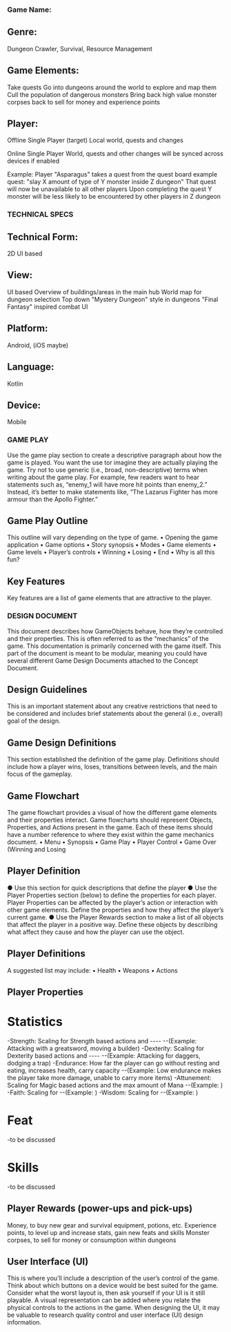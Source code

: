 ### Game Name:


## Genre:
Dungeon Crawler, Survival, Resource Management

## Game Elements:
Take quests
Go into dungeons around the world to explore and map them
Cull the population of dangerous monsters
Bring back high value monster corpses back to sell for money and experience points

## Player:
Offline Single Player (target)
Local world, quests and changes

Online Single Player
World, quests and other changes will be synced across devices if enabled

Example:
Player "Asparagus" takes a quest from the quest board
example quest: "slay X amount of type of Y monster inside Z dungeon"
That quest will now be unavailable to all other players
Upon completing the quest
Y monster will be less likely to be encountered by other players in Z dungeon


### TECHNICAL SPECS

## Technical Form:
2D UI based

## View:
UI based
Overview of buildings/areas in the main hub
World map for dungeon selection
Top down "Mystery Dungeon" style in dungeons
"Final Fantasy" inspired combat UI

## Platform:
Android, (iOS maybe)

## Language:
Kotlin

## Device:
Mobile


### GAME PLAY
Use the game play section to create a descriptive paragraph about how the game is played. You want the use tor imagine
they are actually playing the game. Try not to use generic (i.e., broad, non-descriptive) terms when writing about the game
play. For example, few readers want to hear statements such as, “enemy_1 will have more hit points than
enemy_2.” Instead, it’s better to make statements like, “The Lazarus Fighter has more armour than the Apollo Fighter.”

## Game Play Outline
This outline will vary depending on the type of game.
• Opening the game application
• Game options
• Story synopsis
• Modes
• Game elements
• Game levels
• Player’s controls
• Winning
• Losing
• End
• Why is all this fun?

## Key Features
Key features are a list of game elements that are attractive to the player.


### DESIGN DOCUMENT
This document describes how GameObjects behave, how they’re controlled and their properties. This is often referred to as
the “mechanics” of the game. This documentation is primarily concerned with
the game itself. This part of the document is meant to be modular, meaning you could have
several different Game Design Documents attached to the Concept Document.

## Design Guidelines
This is an important statement about any creative restrictions that need to be considered and includes brief statements
about the general (i.e., overall) goal of the design.

## Game Design Definitions
This section established the definition of the game play. Definitions should include how a player wins, loses, transitions
between levels, and the main focus of the gameplay.

## Game Flowchart
The game flowchart provides a visual of how the different game elements and their properties interact. Game flowcharts
should represent Objects, Properties, and Actions present in the game. Each of these items should have a number reference
to where they exist within the game mechanics document.
• Menu
• Synopsis
• Game Play
• Player Control
• Game Over (Winning and Losing

## Player Definition
● Use this section for quick descriptions that define the player
● Use the Player Properties section (below) to define the properties for each player. Player Properties can be
affected by the player’s action or interaction with other game elements. Define the properties and how they affect
the player’s current game.
● Use the Player Rewards section to make a list of all objects that affect the player in a positive way. Define these
objects by describing what affect they cause and how the player can use the object.

## Player Definitions
A suggested list may include:
• Health
• Weapons
• Actions

## Player Properties
# Statistics
-Strength: Scaling for Strength based actions and ----
--(Example: Attacking with a greatsword, moving a builder)
-Dexterity: Scaling for Dexterity based actions and ----
--(Example: Attacking for daggers, dodging a trap)
-Endurance: How far the player can go without resting and eating, increases health, carry capacity
--(Example: Low endurance makes the player take more damage, unable to carry more items)
-Attunement: Scaling for Magic based actions and the max amount of Mana
--(Example: )
-Faith: Scaling for 
--(Example: )
-Wisdom: Scaling for 
--(Example: )

# Feat
-to be discussed

# Skills
-to be discussed

## Player Rewards (power-ups and pick-ups)
Money, to buy new gear and survival equipment, potions, etc.
Experience points, to level up and increase stats, gain new feats and skills
Monster corpses, to sell for money or consumption within dungeons

## User Interface (UI)
This is where you’ll include a description of the user’s control of the game. Think about which buttons on a device would be
best suited for the game. Consider what the worst layout is, then ask yourself if your UI is it still playable. A visual
representation can be added where you relate the physical controls to the actions in the game. When designing the UI, it may
be valuable to research quality control and user interface (UI) design information.